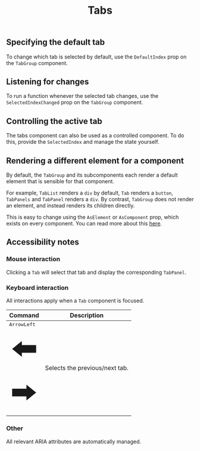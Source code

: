 ﻿---
order: 9
title: Tabs
category: HeadlessUI
permalink: /components/headlessUI/tabs
inject:
  type: Ignis.Website.Examples.HeadlessUI.TabsExample
  description: Easily create accessible, fully customizable tab interfaces, with robust focus management and keyboard navigation support.
api:
  - Ignis.Components.HeadlessUI.TabGroup, Ignis.Components.HeadlessUI
  - Ignis.Components.HeadlessUI.TabList, Ignis.Components.HeadlessUI
  - Ignis.Components.HeadlessUI.Tab, Ignis.Components.HeadlessUI
  - Ignis.Components.HeadlessUI.TabPanels, Ignis.Components.HeadlessUI
  - Ignis.Components.HeadlessUI.TabPanel, Ignis.Components.HeadlessUI
---

## Specifying the default tab

To change which tab is selected by default, use the `DefaultIndex` prop on the `TabGroup` component.

## Listening for changes

To run a function whenever the selected tab changes, use the `SelectedIndexChanged` prop on the `TabGroup` component.

## Controlling the active tab

The tabs component can also be used as a controlled component. To do this, provide the `SelectedIndex` and manage the
state yourself.

## Rendering a different element for a component

By default, the `TabGroup` and its subcomponents each render a default element that is sensible for that component.

For example, `TabList` renders a `div` by default, `Tab` renders a `button`, `TabPanels` and `TabPanel` renders a `div`.
By contrast, `TabGroup` does not render an element, and instead renders its children directly.

This is easy to change using the `AsElement` or `AsComponent` prop, which exists on every component.
You can read more about this [here](/components/dynamic).

## Accessibility notes

### Mouse interaction

Clicking a `Tab` will select that tab and display the corresponding `TabPanel`.

### Keyboard interaction

All interactions apply when a `Tab` component is focused.

| Command                                                                                                                                                                                                                                                                                                                                                                                                                                                                                                                  | Description                    |
|--------------------------------------------------------------------------------------------------------------------------------------------------------------------------------------------------------------------------------------------------------------------------------------------------------------------------------------------------------------------------------------------------------------------------------------------------------------------------------------------------------------------------|--------------------------------|
| <kbd><span class="sr-only">ArrowLeft</span><svg viewBox="0 0 11 16" fill="currentColor" xmlns="http://www.w3.org/2000/svg" aria-hidden="true" class="h-4 text-white"><path d="M9.922 6.596v2.808h-5.28v1.476L1.078 8l3.564-2.88v1.476h5.28z"></path></svg></kbd> <kbd><span class="sr-only"></span><svg viewBox="0 0 11 16" fill="currentColor" xmlns="http://www.w3.org/2000/svg" aria-hidden="true" class="h-4 text-white"><path d="M1.078 9.404V6.596h5.28V5.12L9.922 8l-3.564 2.88V9.404h-5.28z"></path></svg></kbd> | Selects the previous/next tab. |

### Other

All relevant ARIA attributes are automatically managed.
